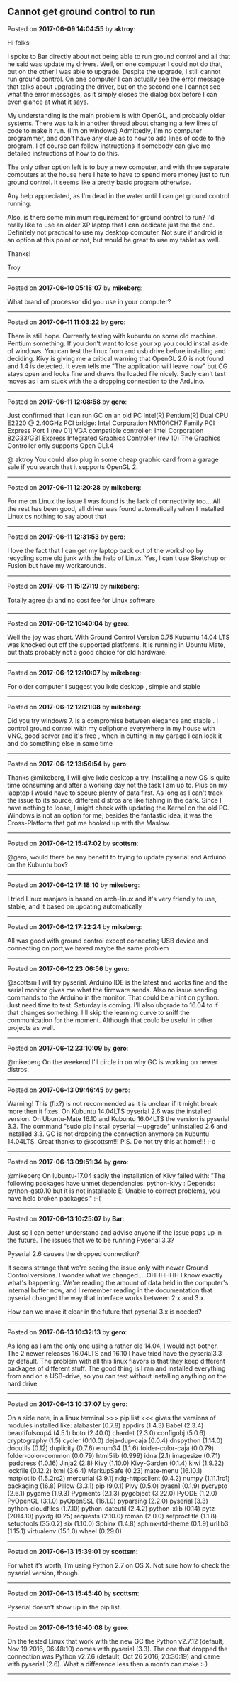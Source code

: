 ## Cannot get ground control to run
Posted on **2017-06-09 14:04:55** by **aktroy**:

Hi folks:

I spoke to Bar directly about not being able to run ground control and all that he said was update my drivers. Well, on one computer I could not do that,  but on the other I was able to upgrade. Despite the upgrade,  I still cannot run ground control. On one computer I can actually see the  error message that talks about upgrading the driver, but on the second one I cannot see what the error messages, as it simply closes the dialog box before I can even glance at what it says. 

My understanding is the main problem is with OpenGL, and probably older systems. There was talk in another thread about changing a few lines of code to make it run. (I'm on windows)  Admittedly, I'm no computer programmer, and don't have any clue as to how to add lines of code to the program. I of course can follow instructions if somebody can give me detailed instructions of how to do this.

The only other option left is to buy a new computer, and with three separate computers at the house here I hate to have to spend more money just to run ground control. It seems like a pretty basic  program otherwise.

Any help appreciated, as I'm dead in the water until I can get ground control running.

Also, is there some minimum requirement for ground control to run? I'd really like to use an older XP laptop that I can dedicate just the the cnc. Definitely not practical to use my desktop computer. Not sure if android is an option at this point or not, but would be great to use my tablet as well. 

Thanks!

Troy

---

Posted on **2017-06-10 05:18:07** by **mikeberg**:

What brand of processor did you use in your computer?

---

Posted on **2017-06-11 11:03:22** by **gero**:

There is still hope. Currently testing with kubuntu on some old machine. Pentium something. If you don't want to lose your xp you could install aside of windows. You can test the linux from and usb drive before installing and deciding. Kivy is giving me a critical warning that OpenGL 2.0 is not found and 1.4 is detected. It even tells me "The application will leave now" but CG stays open and looks fine and draws the loaded file nicely. Sadly can't test moves as I am stuck with the a dropping connection to the Arduino.

---

Posted on **2017-06-11 12:08:58** by **gero**:

Just confirmed that I can run GC on an old PC
Intel(R) Pentium(R) Dual  CPU  E2220  @ 2.40GHz
PCI bridge: Intel Corporation NM10/ICH7 Family PCI Express Port 1 (rev 01)
VGA compatible controller: Intel Corporation 82G33/G31 Express Integrated Graphics Controller (rev 10)
The Graphics Controller only supports Open GL1.4

@ aktroy You could also plug in some cheap graphic card from a garage sale if you search that it supports OpenGL 2.

---

Posted on **2017-06-11 12:20:28** by **mikeberg**:

For me on Linux the issue I was found is the lack of connectivity too... All  the rest has been good, all driver was found automatically when I installed Linux os nothing to say about that

---

Posted on **2017-06-11 12:31:53** by **gero**:

I love the fact that I can get my laptop back out of the workshop by recycling some old junk with the help of Linux. Yes, I can't use Sketchup or Fusion but have my workarounds.

---

Posted on **2017-06-11 15:27:19** by **mikeberg**:

Totally agree 👍  and no cost fee for Linux software

---

Posted on **2017-06-12 10:40:04** by **gero**:

Well the joy was short. With Ground Control Version 0.75 Kubuntu 14.04 LTS was knocked out off the supported platforms. It is running in Ubuntu Mate, but thats probably not a good choice for old hardware.

---

Posted on **2017-06-12 12:10:07** by **mikeberg**:

For older computer I suggest you lxde desktop , simple and stable

---

Posted on **2017-06-12 12:21:08** by **mikeberg**:

Did you try windows 7. Is a compromise between elegance and stable . I control ground control with my cellphone everywhere in my house with VNC, good server and it's free , when in cutting In my garage I can look it and do something else in same time

---

Posted on **2017-06-12 13:56:54** by **gero**:

Thanks @mikeberg, I will give lxde desktop a try. Installing a new OS is quite time consuming and after a working day not the task I am up to. Plus on my labptop I would have to secure plenty of data first. As long as I can't track the issue to its source, different distros are like fishing in the dark. Since I have nothing to loose, I might check with updating the Kernel on the old PC. Windows is not an option for me, besides the fantastic idea, it was the Cross-Platform that got me hooked up with the Maslow.

---

Posted on **2017-06-12 15:47:02** by **scottsm**:

@gero, would there be any benefit to trying to update pyserial and Arduino on the Kubuntu box?

---

Posted on **2017-06-12 17:18:10** by **mikeberg**:

I tried Linux manjaro is based on arch-linux and it's very friendly to use, stable, and it based on updating automatically

---

Posted on **2017-06-12 17:22:24** by **mikeberg**:

All was good with ground control except connecting USB device and connecting on port,we haved maybe the same problem

---

Posted on **2017-06-12 23:06:56** by **gero**:

@scottsm I will try pyserial. Arduino IDE is the latest and works fine and the serial monitor gives me what the firmware sends. Also no issue sending commands to the Arduino in the monitor. That could be a hint on python. Just need time to test. Saturday is coming. I'll also ubgrade to 16.04 to if that changes something. I'll skip the learning curve to sniff the communication for the moment. Although that could be useful in other projects as well.

---

Posted on **2017-06-12 23:10:09** by **gero**:

@mikeberg On the weekend I'll circle in on why GC is working on newer distros.

---

Posted on **2017-06-13 09:46:45** by **gero**:

Warning! This (fix?) is not recommended as it is unclear if it might break more then it fixes. On Kubuntu 14.04LTS pyserial 2.6 was the installed version. On Ubuntu-Mate 16.10 and Kubuntu 16.04LTS the version is pyserial 3.3. The command "sudo pip install pyserial --upgrade" uninstalled 2.6 and installed 3.3. GC is not dropping the connection anymore on Kubuntu 14.04LTS. Great thanks to @scottsm!!!
P.S. Do not try this at home!!! :-o

---

Posted on **2017-06-13 09:51:34** by **gero**:

@mikeberg On lubuntu-17.04 sadly the installation of Kivy failed with:
"The following packages have unmet dependencies:
 python-kivy : Depends: python-gst0.10 but it is not installable
E: Unable to correct problems, you have held broken packages." :-(

---

Posted on **2017-06-13 10:25:07** by **Bar**:

Just so I can better understand and advise anyone if the issue pops up in the future. The issues that we to be running Pyserial 3.3? 

Pyserial 2.6 causes the dropped connection? 

It seems strange that we're seeing the issue only with newer Ground Control versions. I wonder what we changed.....OHHHHHH I know exactly what's happening. We're reading the amount of data held in the computer's internal buffer now, and I remember reading in the documentation that pyserial changed the way that interface works between 2.x and 3.x.

How can we make it clear in the future that pyserial 3.x is needed?

---

Posted on **2017-06-13 10:32:13** by **gero**:

As long as I am the only one using a rather old 14.04, I would not bother. The 2 newer releases 16.04LTS and 16.10 I have tried have the pyserial3.3 by default. The problem with all this linux flavors is that they keep different packages of different stuff. The good thing is I ran and installed everything from and on a USB-drive, so you can test without installing anything on the hard drive.

---

Posted on **2017-06-13 10:37:07** by **gero**:

On a side note, in a linux terminal >>> pip list <<< gives the versions of modules installed like:
alabaster (0.7.8)
appdirs (1.4.3)
Babel (2.3.4)
beautifulsoup4 (4.5.1)
boto (2.40.0)
chardet (2.3.0)
configobj (5.0.6)
cryptography (1.5)
cycler (0.10.0)
deja-dup-caja (0.0.4)
dnspython (1.14.0)
docutils (0.12)
duplicity (0.7.6)
enum34 (1.1.6)
folder-color-caja (0.0.79)
folder-color-common (0.0.79)
html5lib (0.999)
idna (2.1)
imagesize (0.7.1) 
ipaddress (1.0.16)
Jinja2 (2.8)
Kivy (1.10.0)
Kivy-Garden (0.1.4)
kiwi (1.9.22)
lockfile (0.12.2)
lxml (3.6.4)
MarkupSafe (0.23)
mate-menu (16.10.1)
matplotlib (1.5.2rc2)
mercurial (3.9.1)
ndg-httpsclient (0.4.2)
numpy (1.11.1rc1)
packaging (16.8)
Pillow (3.3.1)
pip (9.0.1)
Pivy (0.5.0)
pyasn1 (0.1.9)
pycrypto (2.6.1)
pygame (1.9.3)
Pygments (2.1.3)
pygobject (3.22.0)
PyODE (1.2.0)
PyOpenGL (3.1.0)
pyOpenSSL (16.1.0)
pyparsing (2.2.0)
pyserial (3.3)
python-cloudfiles (1.7.10)
python-dateutil (2.4.2)
python-xlib (0.14)
pytz (2014.10)
pyxdg (0.25)
requests (2.10.0)
roman (2.0.0)
setproctitle (1.1.8)
setuptools (35.0.2)
six (1.10.0)
Sphinx (1.4.8)
sphinx-rtd-theme (0.1.9)
urllib3 (1.15.1)
virtualenv (15.1.0)
wheel (0.29.0)

---

Posted on **2017-06-13 15:39:01** by **scottsm**:

For what it’s worth, I’m using Python 2.7 on OS X. Not sure how to check the pyserial version, though.

---

Posted on **2017-06-13 15:45:40** by **scottsm**:

Pyserial doesn’t show up in the pip list.

---

Posted on **2017-06-13 16:40:08** by **gero**:

On the tested Linux that work with the new GC the Python v2.7.12 (default, Nov 19 2016, 06:48:10) comes with pyserial (3.3). The one that dropped the connection was Python v2.7.6 (default, Oct 26 2016, 20:30:19) and came with pyserial (2.6). What a difference less then a month can make :-)

---

